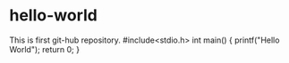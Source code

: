# hello-world
This is first git-hub repository.
#include<stdio.h>
int main()
{
printf("Hello World");
return 0;
}
